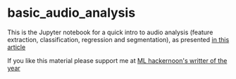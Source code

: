 # basic_audio_analysis

This is the Jupyter notebook for a quick intro to audio analysis (feature extraction, classification, regression and segmentation), as presented [in this article](https://hackernoon.com/intro-to-audio-analysis-recognizing-sounds-using-machine-learning-qy2r3ufl)

If you like this material please support me at [ML hackernoon's writter of the year](https://noonies.tech/award/ml-writer-of-the-year)
